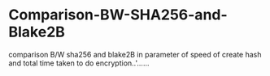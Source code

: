 # Comparison-BW-SHA256-and-Blake2B
comparison B/W sha256 and blake2B in parameter of speed of create hash and total time taken to do encryption..'......

